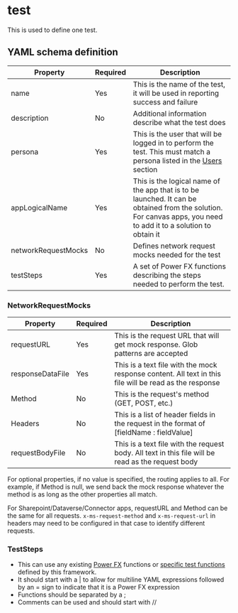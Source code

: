 # test

This is used to define one test.

## YAML schema definition

| Property | Required | Description |
| -- | -- | -- |
| name | Yes | This is the name of the test, it will be used in reporting success and failure |
| description | No | Additional information describe what the test does |
| persona | Yes | This is the user that will be logged in to perform the test. This must match a persona listed in the [Users](./Users.md) section | 
| appLogicalName | Yes | This is the logical name of the app that is to be launched. It can be obtained from the solution. For canvas apps, you need to add it to a solution to obtain it |
| networkRequestMocks | No | Defines network request mocks needed for the test |
| testSteps | Yes | A set of Power FX functions describing the steps needed to perform the test. 

### NetworkRequestMocks

| Property | Required | Description |
| -- | -- | -- |
| requestURL | Yes | This is the request URL that will get mock response. Glob patterns are accepted |
| responseDataFile | Yes | This is a text file with the mock response content. All text in this file will be read as the response |
| Method | No | This is the request's method (GET, POST, etc.) |
| Headers | No | This is a list of header fields in the request in the format of [fieldName : fieldValue] |
| requestBodyFile | No | This is a text file with the request body. All text in this file will be read as the request body |

For optional properties, if no value is specified, the routing applies to all. For example, if Method is null, we send back the mock response whatever the method is as long as the other properties all match.

For Sharepoint/Dataverse/Connector apps, requestURL and Method can be the same for all requests. `x-ms-request-method` and `x-ms-request-url` in  headers may need to be configured in that case to identify different requests.

### TestSteps

- This can use any existing [Power FX](https://docs.microsoft.com/en-us/power-platform/power-fx/overview) functions or [specific test functions](../PowerFX/README.md) defined by this framework.
- It should start with a | to allow for multiline YAML expressions followed by an = sign to indicate that it is a Power FX expression
- Functions should be separated by a ;
- Comments can be used and should start with //
